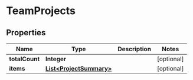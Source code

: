 

# TeamProjects


## Properties

Name | Type | Description | Notes
------------ | ------------- | ------------- | -------------
**totalCount** | **Integer** |  |  [optional]
**items** | [**List&lt;ProjectSummary&gt;**](ProjectSummary.md) |  |  [optional]



